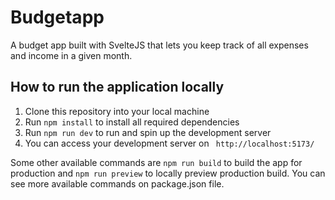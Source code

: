 # Budgetapp

A budget app built with SvelteJS that lets you keep track of all expenses and income in a given month.

## How to run the application locally

1. Clone this repository into your local machine
2. Run `npm install` to install all required dependencies
3. Run `npm run dev` to run and spin up the development server
4. You can access your development server on ` http://localhost:5173/` 

Some other available commands are `npm run build` to build the app for production and `npm run preview` to locally preview production build. You can see more available commands on package.json file.

